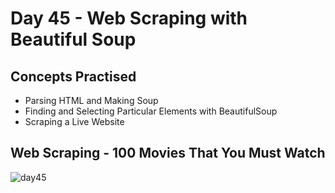 # Day 45 - Web Scraping with Beautiful Soup
## Concepts Practised
- Parsing HTML and Making Soup
- Finding and Selecting Particular Elements with BeautifulSoup
- Scraping a Live Website
## Web Scraping - 100 Movies That You Must Watch
![day45](https://user-images.githubusercontent.com/98851253/158044305-f2f0f3ed-83fc-4b5c-bd91-c4e6f1dd7682.gif)
